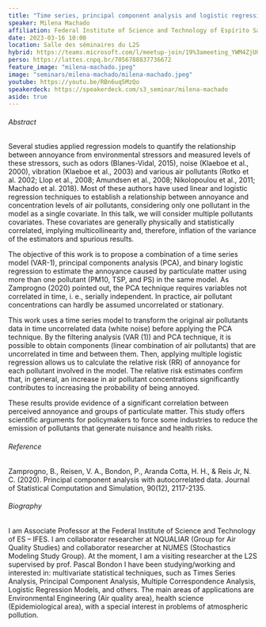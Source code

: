 ```yaml
---
title: "Time series, principal component analysis and logistic regression: An application to the association between annoyance and air pollution"
speaker: Milena Machado
affiliation: Federal Institute of Science and Technology of Espírito Santo, Brazil - IFES
date: 2023-03-16 10:00
location: Salle des séminaires du L2S
hybrid: https://teams.microsoft.com/l/meetup-join/19%3ameeting_YWM4ZjU0ODEtOTkzOC00ZTNlLWE1YzgtNTllOGUyNDk4NGFh%40thread.v2/0?context=%7b%22Tid%22%3a%2261f3e3b8-9b52-433a-a4eb-c67334ce54d5%22%2c%22Oid%22%3a%22e7e16d6d-f879-4a2c-9797-8c1ec43541f4%22%7d
perso: https://lattes.cnpq.br/7056788837736672
feature_image: "milena-machado.jpeg"
image: "seminars/milena-machado/milena-machado.jpeg"
youtube: https://youtu.be/RBn6uq5MzQo
speakerdeck: https://speakerdeck.com/s3_seminar/milena-machado
aside: true
---
```


<div style="text-align:center">
<script defer class="speakerdeck-embed" data-id="d8e8add657ce4bee9e032d2b98d12a3f" data-ratio="1.33333333333333" src="//speakerdeck.com/assets/embed.js"></script>
</div>

###### Abstract

Several studies applied regression models to quantify the relationship between annoyance from environmental stressors and measured levels of these stressors, such as odors (Blanes-Vidal, 2015), noise (Klaeboe et al., 2000), vibration (Klaeboe et al., 2003) and various air pollutants (Rotko et al. 2002; Llop et al., 2008; Amundsen et al., 2008; Nikolopoulou et al., 2011; Machado et al. 2018). Most of these authors have used linear and logistic regression techniques to establish a relationship between annoyance and concentration levels of air pollutants, considering only one pollutant in the model as a single covariate. In this talk, we will consider multiple pollutants covariates. These covariates are generally physically and statistically correlated, implying multicollinearity and, therefore, inflation of the variance of the estimators and spurious results.

The objective of this work is to propose a combination of a time series model (VAR-1), principal components analysis (PCA), and binary logistic regression to estimate the annoyance caused by particulate matter using more than one pollutant (PM10, TSP, and PS) in the same model. As Zamprogno (2020) pointed out, the PCA technique requires variables not correlated in time, i. e., serially independent. In practice, air pollutant concentrations can hardly be assumed uncorrelated or stationary.

This work uses a time series model to transform the original air pollutants data in time uncorrelated data (white noise) before applying the PCA technique. By the filtering analysis (VAR (1)) and PCA technique, it is possible to obtain components (linear combination of air pollutants) that are uncorrelated in time and between them. Then, applying multiple logistic regression allows us to calculate the relative risk (RR) of annoyance for each pollutant involved in the model. The relative risk estimates confirm that, in general, an increase in air pollutant concentrations significantly contributes to increasing the probability of being annoyed.

These results provide evidence of a significant correlation between perceived annoyance and groups of particulate matter. This study offers scientific arguments for policymakers to force some industries to reduce the emission of pollutants that generate nuisance and health risks.

###### Reference

Zamprogno, B., Reisen, V. A., Bondon, P., Aranda Cotta, H. H., & Reis Jr, N. C. (2020). Principal component analysis with autocorrelated data. Journal of Statistical Computation and Simulation, 90(12), 2117-2135.

###### Biography

I am Associate Professor at the Federal Institute of Science and Technology of ES – IFES. I am collaborator researcher at NQUALIAR (Group for Air Quality Studies) and collaborator researcher at NUMES (Stochastics Modeling Study Group). At the moment, I am a visiting researcher at the L2S supervised by prof. Pascal Bondon I have been studying/working and interested in: multivariate statistical techniques, such as Times Series Analysis, Principal Component Analysis, Multiple Correspondence Analysis, Logistic Regression Models, and others. The main areas of applications are Environmental Engineering (Air quality area), health science (Epidemiological area), with a special interest in problems of atmospheric pollution.
